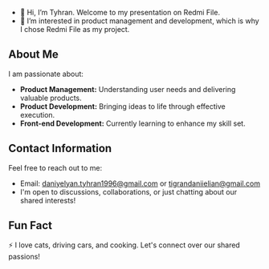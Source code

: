 
- 👋 Hi, I’m Tyhran. Welcome to my presentation on Redmi File.
- 👀 I’m interested in product management and development, which is why I chose Redmi File as my project.

## About Me

I am passionate about:
- **Product Management:** Understanding user needs and delivering valuable products.
- **Product Development:** Bringing ideas to life through effective execution.
- **Front-end Development:** Currently learning to enhance my skill set.

## Contact Information

Feel free to reach out to me:
- Email: [daniyelyan.tyhran1996@gmail.com](mailto:daniyelyan.tyhran1996@gmail.com) or [tigrandaniielian@gmail.com](mailto:tigrandaniielian@gmail.com)
- I'm open to discussions, collaborations, or just chatting about our shared interests!

## Fun Fact

⚡ I love cats, driving cars, and cooking. Let's connect over our shared passions!


<!---
TyhranPO/TyhranPO is a ✨ special ✨ repository because its `README.md` (this file) appears on your GitHub profile.
You can click the Preview link to take a look at your changes.
--->

